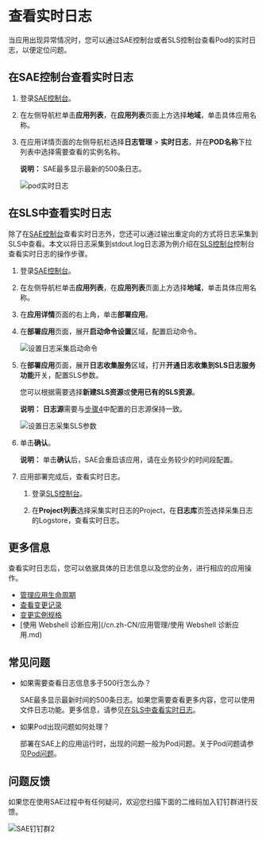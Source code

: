 # 查看实时日志

当应用出现异常情况时，您可以通过SAE控制台或者SLS控制台查看Pod的实时日志，以便定位问题。

## 在SAE控制台查看实时日志

1.  登录[SAE控制台](https://sae.console.aliyun.com)。

2.  在左侧导航栏单击**应用列表**，在**应用列表**页面上方选择**地域**，单击具体应用名称。

3.  在应用详情页面的左侧导航栏选择**日志管理** \> **实时日志**，并在**POD名称**下拉列表中选择需要查看的实例名称。

    **说明：** SAE最多显示最新的500条日志。

    ![pod实时日志](https://aliware-images.oss-cn-hangzhou.aliyuncs.com/EDAS/Serverless/Serverless_console_realtime_logs.png)


## 在SLS中查看实时日志

除了在[SAE控制台](https://sae.console.aliyun.com)查看实时日志外，您还可以通过输出重定向的方式将日志采集到SLS中查看。本文以将日志采集到stdout.log日志源为例介绍在[SLS控制台](https://sls.console.aliyun.com/)控制台查看实时日志的操作步骤。

1.  登录[SAE控制台](https://sae.console.aliyun.com)。

2.  在左侧导航栏单击**应用列表**，在**应用列表**页面上方选择**地域**，单击具体应用名称。

3.  在**应用详情**页面的右上角，单击**部署应用**。

4.  在**部署应用**页面，展开**启动命令设置**区域，配置启动命令。

    ![设置日志采集启动命令](https://static-aliyun-doc.oss-cn-hangzhou.aliyuncs.com/assets/img/zh-CN/2689034061/p178557.png)

5.  在**部署应用**页面，展开**日志收集服务**区域，打开**开通日志收集到SLS日志服务功能**开关，配置SLS参数。

    您可以根据需要选择**新建SLS资源**或**使用已有的SLS资源**。

    **说明：** **日志源**需要与[步骤4](#step_l9w_xdy_b92)中配置的日志源保持一致。

    ![设置日志采集SLS参数](https://static-aliyun-doc.oss-cn-hangzhou.aliyuncs.com/assets/img/zh-CN/2689034061/p178558.png)

6.  单击**确认**。

    **说明：** 单击**确认**后，SAE会重启该应用，请在业务较少的时间段配置。

7.  应用部署完成后，查看实时日志。

    1.  登录[SLS控制台](https://sls.console.aliyun.com/)。

    2.  在**Project列表**选择采集实时日志的Project，在**日志库**页签选择采集日志的Logstore，查看实时日志。


## 更多信息

查看实时日志后，您可以依据具体的日志信息以及您的业务，进行相应的应用操作。

-   [管理应用生命周期](/cn.zh-CN/应用管理/管理应用生命周期.md)
-   [查看变更记录](/cn.zh-CN/应用管理/查看变更记录.md)
-   [变更实例规格](/cn.zh-CN/应用管理/变更实例规格.md)
-   [使用 Webshell 诊断应用](/cn.zh-CN/应用管理/使用 Webshell 诊断应用.md)

## 常见问题

-   如果需要查看日志信息多于500行怎么办？

    SAE最多显示最新时间的500条日志。如果您需要查看更多内容，您可以使用文件日志功能。更多信息，请参见[在SLS中查看实时日志](#section_9uu_jwo_in2)。

-   如果Pod出现问题如何处理？

    部署在SAE上的应用运行时，出现的问题一般为Pod问题。关于Pod问题请参见[Pod问题](/cn.zh-CN/常见问题/应用实例/Pod问题.md)。


## 问题反馈

如果您在使用SAE过程中有任何疑问，欢迎您扫描下面的二维码加入钉钉群进行反馈。

![SAE钉钉群2](https://static-aliyun-doc.oss-cn-hangzhou.aliyuncs.com/assets/img/zh-CN/9515823061/p72048.png)

